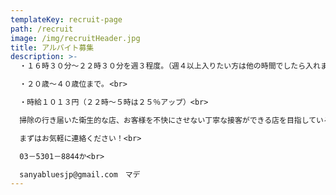 ```yaml
---
templateKey: recruit-page
path: /recruit
image: /img/recruitHeader.jpg
title: アルバイト募集
description: >-
  ・１６時３０分～２２時３０分を週３程度。（週４以上入りたい方は他の時間でしたら入れます。）<br>

  ・２０歳～４０歳位まで｡ <br> 

  ・時給１０１３円（２２時～５時は２５％アップ）<br> 

  掃除の行き届いた衛生的な店、お客様を不快にさせない丁寧な接客ができる店を目指しているので、それに賛同してくれる方を希望します。<br>交通費が出せないので徒歩圏内の方がよいかと思います。<br> 

  まずはお気軽に連絡ください！<br>

  03－5301－8844か<br>

  sanyabluesjp@gmail.com　マデ
---
```

